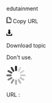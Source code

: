 # 

edutainment

![Copy URL](media/edutainment/Copy.png)
Copy URL

![Download](media/edutainment/Download.png)

Download topic

Don't use. 

![In progress](media/edutainment/activity-large.gif)

URL :
